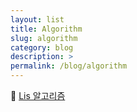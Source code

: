 ```yaml
---
layout: list
title: Algorithm
slug: algorithm
category: blog
description: >
permalink: /blog/algorithm
---
```


📌 [Lis 알고리즘](algorithm/lis-algorithm)